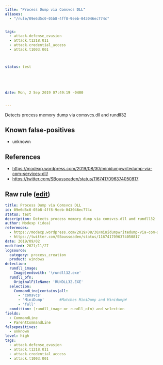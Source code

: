 ```yaml
---
title: "Process Dump via Comsvcs DLL"
aliases:
  - "/rule/09e6d5c0-05b8-4ff8-9eeb-043046ec774c"


tags:
  - attack.defense_evasion
  - attack.t1218.011
  - attack.credential_access
  - attack.t1003.001



status: test





date: Mon, 2 Sep 2019 07:49:19 -0400


---
```


Detects process memory dump via comsvcs.dll and rundll32

<!--more-->


## Known false-positives

* unknown



## References

* https://modexp.wordpress.com/2019/08/30/minidumpwritedump-via-com-services-dll/
* https://twitter.com/SBousseaden/status/1167417096374050817


## Raw rule ([edit](https://github.com/SigmaHQ/sigma/edit/master/rules/windows/process_creation/proc_creation_win_susp_comsvcs_procdump.yml))
```yaml
title: Process Dump via Comsvcs DLL
id: 09e6d5c0-05b8-4ff8-9eeb-043046ec774c
status: test
description: Detects process memory dump via comsvcs.dll and rundll32
author: Modexp (idea)
references:
  - https://modexp.wordpress.com/2019/08/30/minidumpwritedump-via-com-services-dll/
  - https://twitter.com/SBousseaden/status/1167417096374050817
date: 2019/09/02
modified: 2021/11/27
logsource:
  category: process_creation
  product: windows
detection:
  rundll_image:
    Image|endswith: '\rundll32.exe'
  rundll_ofn:
    OriginalFileName: 'RUNDLL32.EXE'
  selection:
    CommandLine|contains|all:
      - 'comsvcs'
      - 'MiniDump'       #Matches MiniDump and MinidumpW
      - 'full'
  condition: (rundll_image or rundll_ofn) and selection
fields:
  - CommandLine
  - ParentCommandLine
falsepositives:
  - unknown
level: high
tags:
  - attack.defense_evasion
  - attack.t1218.011
  - attack.credential_access
  - attack.t1003.001

```
